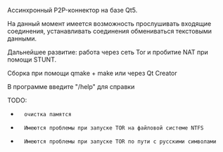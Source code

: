 Ассинхронный P2P-коннектор на базе Qt5.

На данный момент имеется возможность прослушивать входящие соединения, устанавливать соединения
обмениваться текстовыми данными.

Дальнейшее развитие: работа через сеть Tor и пробитие NAT при помощи STUNT.

Сборка при помощи qmake + make или через Qt Creator

В программе введите "/help" для справки

TODO: 
-       очистка памятся
-       Имеются проблемы при запуске TOR на файловой системе NTFS
-       Имеются проблемы при запуске TOR по пути с русскими символами
